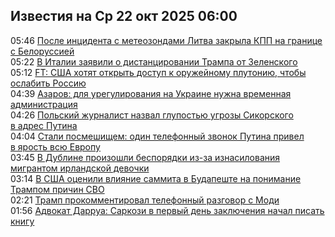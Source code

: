 <h2>Известия на Ср 22 окт 2025 06:00</h2><!--2025-10-22 05:46:25-->
<div class="rssn">
  <div><span class="smaller gray hspace">05:46</span> <a class="nodecor" href="https://news.rambler.ru/world/55500924-posle-intsidenta-s-meteozondami-litva-zakryla-kpp-na-granitse-s-belorussiey/">После инцидента с метеозондами Литва закрыла КПП на границе с Белоруссией</a></div>
</div>
<div class="rssn">
  <div><span class="smaller gray hspace">05:22</span> <a class="nodecor" href="https://news.rambler.ru/world/55500896-v-italii-zayavili-o-distantsirovanii-trampa-ot-zelenskogo/">В Италии заявили о дистанцировании Трампа от Зеленского</a></div>
</div>
<div class="rssn">
  <div><span class="smaller gray hspace">05:12</span> <a class="nodecor" href="https://news.rambler.ru/world/55500865-ft-ssha-hotyat-otkryt-dostup-k-oruzheynomu-plutoniyu-chtoby-oslabit-rossiyu/">FT: США хотят открыть доступ к оружейному плутонию, чтобы ослабить Россию</a></div>
</div>
<div class="rssn">
  <div><span class="smaller gray hspace">04:39</span> <a class="nodecor" href="https://news.rambler.ru/world/55500821-azarov-dlya-uregulirovaniya-na-ukraine-nuzhna-vremennaya-administratsiya/">Азаров: для урегулирования на Украине нужна временная администрация</a></div>
</div>
<div class="rssn">
  <div><span class="smaller gray hspace">04:26</span> <a class="nodecor" href="https://news.rambler.ru/world/55496598-polskiy-zhurnalist-nazval-glupostyu-ugrozy-sikorskogo-v-adres-putina/">Польский журналист назвал глупостью угрозы Сикорского в адрес Путина</a></div>
</div>
<div class="rssn">
  <div><span class="smaller gray hspace">04:04</span> <a class="nodecor" href="https://news.rambler.ru/world/55500799-stali-posmeshischem-odin-telefonnyy-zvonok-putina-privel-v-yarost-vsyu-evropu/">Стали посмешищем: один телефонный звонок Путина привел в ярость всю Европу</a></div>
</div>
<div class="rssn">
  <div><span class="smaller gray hspace">03:45</span> <a class="nodecor" href="https://news.rambler.ru/world/55500508-v-dubline-proizoshli-besporyadki-iz-za-iznasilovaniya-migrantom-irlandskoy-devochki/">В Дублине произошли беспорядки из-за изнасилования мигрантом ирландской девочки</a></div>
</div>
<div class="rssn">
  <div><span class="smaller gray hspace">03:14</span> <a class="nodecor" href="https://news.rambler.ru/world/55500741-v-ssha-otsenili-vliyanie-sammita-v-budapeshte-na-ponimanie-trampom-prichin-svo/">В США оценили влияние саммита в Будапеште на понимание Трампом причин СВО</a></div>
</div>
<div class="rssn">
  <div><span class="smaller gray hspace">02:21</span> <a class="nodecor" href="https://news.rambler.ru/world/55500457-tramp-prokommentiroval-telefonnyy-razgovor-s-modi/">Трамп прокомментировал телефонный разговор с Моди</a></div>
</div>
<div class="rssn">
  <div><span class="smaller gray hspace">01:56</span> <a class="nodecor" href="https://news.rambler.ru/world/55495942-advokat-darrua-sarkozi-v-pervyy-den-zaklyucheniya-nachal-pisat-knigu/">Адвокат Дарруа: Саркози в первый день заключения начал писать книгу</a></div>
</div><div class="rssurl gray smaller" style="display:none">http://news.rambler.ru/rss/world/</div>